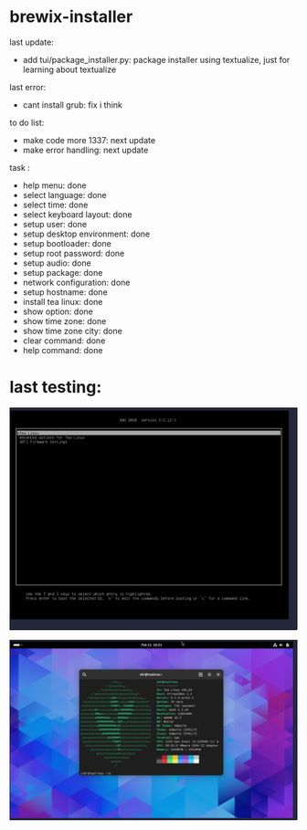 # brewix-installer

last update:
- add tui/package_installer.py: package installer using textualize, just for learning about textualize

last error:
- cant install grub: fix i think


to do list:
- make code more 1337: next update
- make error handling: next update

task :

- help menu: done
- select language: done
- select time: done
- select keyboard layout: done
- setup user: done
- setup desktop environment: done
- setup bootloader: done 
- setup root password: done
- setup audio: done
- setup package: done
- network configuration: done
- setup hostname: done
- install tea linux: done
- show option: done
- show time zone: done
- show time zone city: done
- clear command: done
- help command: done

# last testing:
![fakme](https://raw.githubusercontent.com/tealinuxos/brewix-installer/main/image/swappy-20240211-162101.png)

![fakme](https://raw.githubusercontent.com/tealinuxos/brewix-installer/main/image/swappy-20240211-162143.png)
